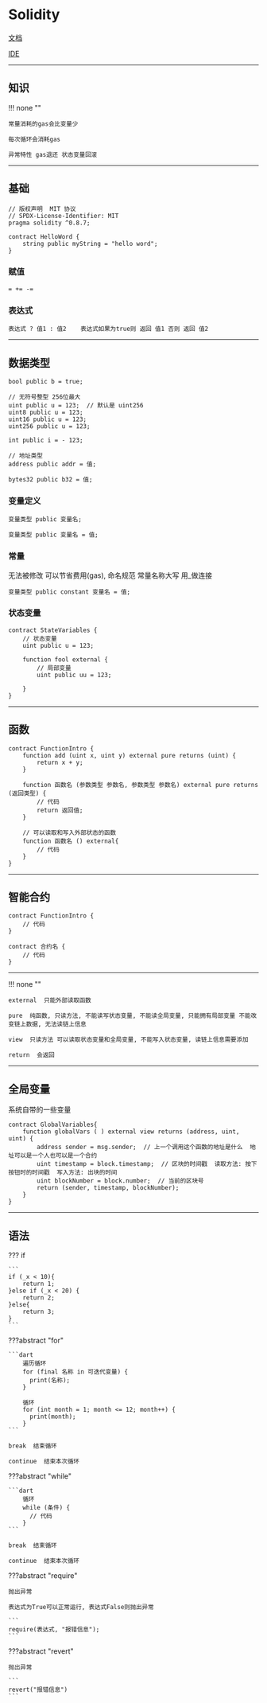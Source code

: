 # Solidity

[文档](https://solidity-cn.readthedocs.io/zh/develop/index.html)

[IDE](https://remix.ethereum.org/)

---
## 知识

!!! none ""

    常量消耗的gas会比变量少

    每次循环会消耗gas 
    
    异常特性 gas退还 状态变量回滚

---
## 基础

```
// 版权声明  MIT 协议
// SPDX-License-Identifier: MIT
pragma solidity ^0.8.7;
```

```
contract HelloWord {
    string public myString = "hello word";
}
```

### 赋值

```
= += -=
```

### 表达式

```
表达式 ? 值1 : 值2    表达式如果为true则 返回 值1 否则 返回 值2 
```

---
## 数据类型

```
bool public b = true;

// 无符号整型 256位最大
uint public u = 123;  // 默认是 uint256
uint8 public u = 123;
uint16 public u = 123;
uint256 public u = 123;

int public i = - 123;

// 地址类型
address public addr = 值;

bytes32 public b32 = 值;

```

### 变量定义

```
变量类型 public 变量名;

变量类型 public 变量名 = 值;
```

### 常量

无法被修改 可以节省费用(gas), 命名规范 常量名称大写 用_做连接

```
变量类型 public constant 变量名 = 值;
```

### 状态变量

```
contract StateVariables {
    // 状态变量
    uint public u = 123;
    
    function fool external {
        // 局部变量
        uint public uu = 123;
    
    }
}
```

---
## 函数

```
contract FunctionIntro {
    function add (uint x, uint y) external pure returns (uint) {
        return x + y;
    }

    function 函数名 (参数类型 参数名, 参数类型 参数名) external pure returns (返回类型) {
        // 代码
        return 返回值;
    }
    
    // 可以读取和写入外部状态的函数
    function 函数名 () external{
        // 代码
    }
}
```

---
## 智能合约

```
contract FunctionIntro {
    // 代码
}

contract 合约名 {
    // 代码
}
```

---

!!! none ""

    external  只能外部读取函数

    pure  纯函数, 只读方法, 不能读写状态变量, 不能读全局变量, 只能拥有局部变量 不能改变链上数据, 无法读链上信息
    
    view  只读方法 可以读取状态变量和全局变量, 不能写入状态变量, 读链上信息需要添加

    return  会返回

---
## 全局变量

系统自带的一些变量

```
contract GlobalVariables{
    function globalVars ( ) external view returns (address, uint, uint) {
        address sender = msg.sender;  // 上一个调用这个函数的地址是什么  地址可以是一个人也可以是一个合约
        uint timestamp = block.timestamp;  // 区块的时间戳  读取方法: 按下按钮时的时间戳  写入方法: 出块的时间
        uint blockNumber = block.number;  // 当前的区块号
        return (sender, timestamp, blockNumber);
    }
}
```

---
## 语法

??? if

    ```
    if (_x < 10){
        return 1;
    }else if (_x < 20) {
        return 2;
    }else{
        return 3;
    }
    ```


???abstract "for"

    ```dart
        遍历循环
        for (final 名称 in 可迭代变量) {
          print(名称);
        }
        
        循环
        for (int month = 1; month <= 12; month++) {
          print(month);
        }
    ```

    break  结束循环

    continue  结束本次循环


???abstract "while"

    ```dart
        循环
        while (条件) {
          // 代码
        }
    ```

    break  结束循环

    continue  结束本次循环


???abstract "require"
    
    抛出异常

    表达式为True可以正常运行, 表达式False则抛出异常

    ```
    require(表达式, "报错信息");
    ```

???abstract "revert"

    抛出异常
    
    ```
    revert("报错信息")
    ```
















